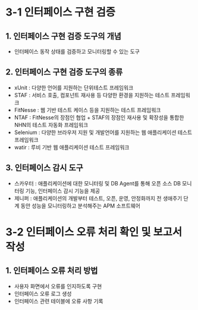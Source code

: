 # 3-1 인터페이스 구현 검증

## 1. 인터페이스 구현 검증 도구의 개념
- 인터페이스 동작 상태를 검증하고 모니터링할 수 있는 도구

## 2. 인터페이스 구현 검증 도구의 종류
- xUnit : 다양한 언어를 지원하는 단위테스트 프레임워크
- STAF : 서비스 호출, 컴포넌트 재사용 등 다양한 환경을 지원하는 테스트 프레임워크
- FitNesse : 웹 기반 테스트 케이스 등을 지원하는 테스트 프레임워크
- NTAF : FitNesse의 장점인 협업 + STAF의 장점인 재사용 및 확장성을 통합한 NHN의 테스트 자동화 프레임워크
- Selenium : 다양한 브라우저 지원 및 개발언어를 지원하는 웹 애플리케이션 테스트 프레임워크
- watir : 루비 기반 웹 애플리케이션 테스트 프레임워크

## 3. 인터페이스 감시 도구
- 스카우터 : 애플리케이션에 대한 모니터링 및 DB Agent를 통해 오픈 소스 DB 모니터링 기능, 인터페이스 감시 기능을 제공
- 제니퍼 : 애플리케이션의 개발부터 테스트, 오픈, 운영, 안정화까지 전 생애주기 단계 동안 성능을 모니터링하고 분석해주는 APM 소프트웨어

# 3-2 인터페이스 오류 처리 확인 및 보고서 작성

## 1. 인터페이스 오류 처리 방법
- 사용자 화면에서 오류를 인지하도록 구현
- 인터페이스 오류 로그 생성
- 인터페이스 관련 테이블에 오류 사항 기록
